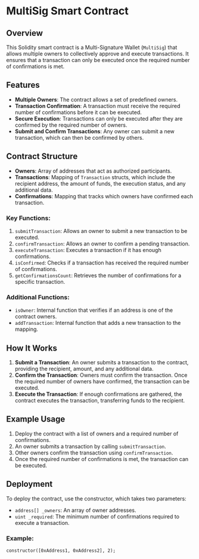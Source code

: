 # MultiSig Smart Contract

## Overview

This Solidity smart contract is a Multi-Signature Wallet (`MultiSig`) that allows multiple owners to collectively approve and execute transactions. It ensures that a transaction can only be executed once the required number of confirmations is met.

## Features

- **Multiple Owners**: The contract allows a set of predefined owners.
- **Transaction Confirmation**: A transaction must receive the required number of confirmations before it can be executed.
- **Secure Execution**: Transactions can only be executed after they are confirmed by the required number of owners.
- **Submit and Confirm Transactions**: Any owner can submit a new transaction, which can then be confirmed by others.

## Contract Structure

- **Owners**: Array of addresses that act as authorized participants.
- **Transactions**: Mapping of `Transaction` structs, which include the recipient address, the amount of funds, the execution status, and any additional data.
- **Confirmations**: Mapping that tracks which owners have confirmed each transaction.

### Key Functions:

1. `submitTransaction`: Allows an owner to submit a new transaction to be executed.
2. `confirmTransaction`: Allows an owner to confirm a pending transaction.
3. `executeTransaction`: Executes a transaction if it has enough confirmations.
4. `isConfirmed`: Checks if a transaction has received the required number of confirmations.
5. `getConfirmationsCount`: Retrieves the number of confirmations for a specific transaction.

### Additional Functions:

- `isOwner`: Internal function that verifies if an address is one of the contract owners.
- `addTransaction`: Internal function that adds a new transaction to the mapping.

## How It Works

1. **Submit a Transaction**: An owner submits a transaction to the contract, providing the recipient, amount, and any additional data.
2. **Confirm the Transaction**: Owners must confirm the transaction. Once the required number of owners have confirmed, the transaction can be executed.
3. **Execute the Transaction**: If enough confirmations are gathered, the contract executes the transaction, transferring funds to the recipient.

## Example Usage

1. Deploy the contract with a list of owners and a required number of confirmations.
2. An owner submits a transaction by calling `submitTransaction`.
3. Other owners confirm the transaction using `confirmTransaction`.
4. Once the required number of confirmations is met, the transaction can be executed.

## Deployment

To deploy the contract, use the constructor, which takes two parameters:
- `address[] _owners`: An array of owner addresses.
- `uint _required`: The minimum number of confirmations required to execute a transaction.

### Example:

```solidity
constructor([0xAddress1, 0xAddress2], 2);
